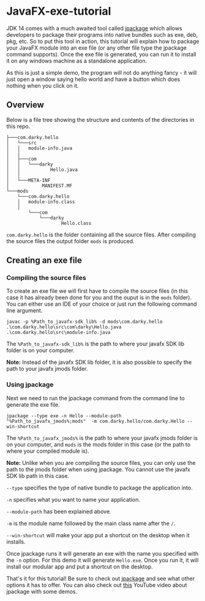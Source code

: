 # JavaFX-exe-tutorial
JDK 14 comes with a much awaited tool called [jpackage](https://docs.oracle.com/en/java/javase/14/docs/specs/man/jpackage.html#jpackage-options) which allows developers to package their programs into native bundles such as exe, deb, pkg, etc. So to put this tool in action, this tutorial will explain how to package your JavaFX module into an exe file (or any other file type the jpackage command supports). Once the exe file is generated, you can run it to install it on any windows machine as a standalone application.

As this is just a simple demo, the program will not do anything fancy - it will just open a window saying hello world and have a button which does nothing when you click on it.

## Overview
Below is a file tree showing the structure and contents of the directories in this repo.
```
├───com.darky.hello
│   └───src
│   │   module-info.java
│   │
│   ├───com
│   │   └───darky
│   │           Hello.java
│   │
│   └───META-INF
│            MANIFEST.MF
└───mods
    └───com.darky.hello
   	│   module-info.class
   	│
    	└───com
            └───darky
                    Hello.class

```

`com.darky.hello` is the folder containing all the source files. After compiling the source files the output folder `mods` is produced.

## Creating an exe file
### Compiling the source files
To create an exe file we will first have to compile the source files (in this case it has already been done for you and the ouput is in the `mods` folder). You can either use an IDE of your choice or just run the following command line argument.

```
javac -p %Path_to_javafx-sdk_lib% -d mods\com.darky.hello .\com.darky.hello\src\com\darky\Hello.java .\com.darky.hello\src\module-info.java
```
The `%Path_to_javafx-sdk_lib%` is the path to where your javafx SDK lib folder is on your computer.

**Note:** Instead of the javafx SDK lib folder, it is also possible to specify the path to your javafx jmods folder. 

### Using jpackage
Next we need to run the jpackage command from the command line to generate the exe file.

```
jpackage --type exe -n Hello --module-path "%Path_to_javafx_jmods%;mods"  -m com.darky.hello/com.darky.Hello --win-shortcut
```
The `%Path_to_javafx_jmods%` is the path to where your javafx jmods folder is on your computer, and `mods` is the mods folder in this case (or the path to where your compiled module is).

**Note:** Unlike when you are compiling the source files, you can only use the path to the jmods folder when using jpackage. You cannot use the javafx SDK lib path in this case.

`--type` specifies the type of native bundle to package the application into.

`-n` specifies what you want to name your application.

`--module-path` has been explained above.

`-m` is the module name followed by the main class name after the `/`.

`--win-shortcut` will make your app put a shortcut on the desktop when it installs.

Once jpackage runs it will generate an exe with the name you specified with the `-n` option. For this demo it will generate `Hello.exe`. Once you run it, it will install our modular app and put a shortcut on the desktop.

That's it for this tutorial! Be sure to check out [jpackage](https://docs.oracle.com/en/java/javase/14/docs/specs/man/jpackage.html#jpackage-options) and see what other options it has to offer. You can also check out [this](https://www.youtube.com/watch?v=ZGW9AalZLN4) YouTube video about jpackage with some demos.
